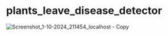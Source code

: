 # plants_leave_disease_detector

![Screenshot_1-10-2024_211454_localhost - Copy](https://github.com/user-attachments/assets/f5e70997-3547-4ffe-84e7-61c13698f45f)
